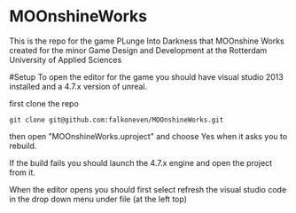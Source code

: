 # MOOnshineWorks
This is the repo for the game PLunge Into Darkness that MOOnshine Works created for the minor Game Design and Development at the Rotterdam University of Applied Sciences

#Setup
To open the editor for the game you should have visual studio 2013 installed and a 4.7.x version of unreal.

first clone the repo
    
    git clone git@github.com:falkoneven/MOOnshineWorks.git
    
then open "MOOnshineWorks.uproject" and choose Yes when it asks you to rebuild. 

If the build fails you should launch the 4.7.x engine and open the project from it. 

When the editor opens you should first select refresh the visual studio code in the drop down menu under file (at the left top)
